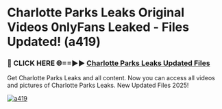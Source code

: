 # Charlotte Parks Leaks Original Videos 0nlyFans Leaked - Files Updated! (a419)

<h3>🔴 CLICK HERE 🌐==►► <a href="https://tinyurl.com/2jnfzry5" rel="nofollow">Charlotte Parks Leaks Updated Files</a></h3>

Get Charlotte Parks Leaks and all content. Now you can access all videos and pictures of Charlotte Parks Leaks. New Updated Files 2025!

[![a419](https://i.imgur.com/GyGTBgg.gif)](https://tinyurl.com/2jnfzry5)
